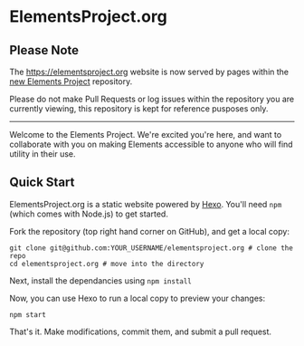 ElementsProject.org
===================

## Please Note

The https://elementsproject.org website is now served by pages within the [new Elements Project](https://github.com/ElementsProject/elementsproject.github.io) repository.

Please do not make Pull Requests or log issues within the repository you are currently viewing, this repository is kept for reference pusposes only.

* * * 

Welcome to the Elements Project.  We're excited you're here, and want to
collaborate with you on making Elements accessible to anyone who will find
utility in their use.

## Quick Start
ElementsProject.org is a static website powered by [Hexo](https://hexo.io).
You'll need `npm` (which comes with Node.js) to get started.

Fork the repository (top right hand corner on GitHub), and get a local copy:
```
git clone git@github.com:YOUR_USERNAME/elementsproject.org # clone the repo
cd elementsproject.org # move into the directory
```

Next, install the dependancies using `npm install`

Now, you can use Hexo to run a local copy to preview your changes:
```
npm start
```

That's it.  Make modifications, commit them, and submit a pull request.
